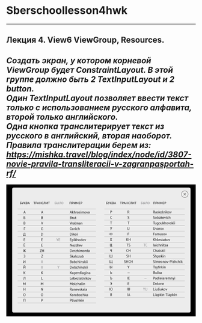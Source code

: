 # Sberschoollesson4hwk
-----------------------------------------------------------------------------------------------------------------------------------------------------
## Лекция 4. View6 ViewGroup, Resources.

*Создать экран, у котором корневой ViewGroup будет ConstraintLayout.
В этой группе должно быть 2 TextInputLayout и 2 button.  
Один TextInputLayout позволяет ввести текст только с использованием русского алфавита, второй только английского.  
Одна кнопка транслитерирует текст из русского в английский, вторая наоборот.  
Правила транслитерации берем из:  
https://mishka.travel/blog/index/node/id/3807-novie-pravila-transliteracii-v-zagranpasportah-rf/*
-----------------------------------------------------------------------------------------------------------------------------------------------------
![image](app/src/main/res/drawable-v24/scheme.png)